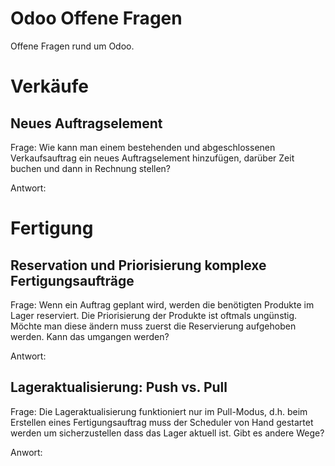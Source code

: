 # Odoo Offene Fragen

Offene Fragen rund um Odoo.

# Verkäufe

## Neues Auftragselement

Frage: Wie kann man einem bestehenden und abgeschlossenen Verkaufsauftrag ein neues Auftragselement hinzufügen, darüber Zeit buchen und dann in Rechnung stellen?

Antwort: 

# Fertigung

## Reservation und Priorisierung komplexe Fertigungsaufträge

Frage: Wenn ein Auftrag geplant wird, werden die benötigten Produkte im Lager reserviert. Die Priorisierung der Produkte ist oftmals ungünstig. Möchte man diese ändern muss zuerst die Reservierung aufgehoben werden. Kann das umgangen werden?

Antwort:

## Lageraktualisierung: Push vs. Pull

Frage: Die Lageraktualisierung funktioniert nur im Pull-Modus, d.h. beim Erstellen eines Fertigungsauftrag muss der Scheduler von Hand gestartet werden um sicherzustellen dass das Lager aktuell ist. Gibt es andere Wege?

Anwort: